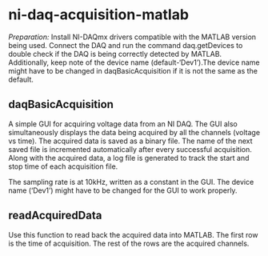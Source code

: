 ﻿# ni-daq-acquisition-matlab

*Preparation:* Install NI-DAQmx drivers compatible with the MATLAB version being used. Connect the DAQ and run the command daq.getDevices to double check if the DAQ is being correctly detected by MATLAB. Additionally, keep note of the device name (default-‘Dev1’).The device name might have to be changed in daqBasicAcquisition if it is not the same as the default.

## daqBasicAcquisition
A simple GUI for acquiring voltage data from an NI DAQ. The GUI also simultaneously displays the data being acquired by all the channels (voltage vs time). The acquired data is saved as a binary file. The name of the next saved file is incremented automatically after every successful acquisition. Along with the acquired data, a log file is generated to track the start and stop time of each acquisition file.

The sampling rate is at 10kHz, written as a constant in the GUI. The device name (‘Dev1’) might have to be changed for the GUI to work properly.

## readAcquiredData
Use this function to read back the acquired data into MATLAB. The first row is the time of acquisition. The rest of the rows are the acquired channels.

